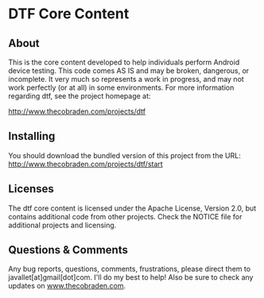 DTF Core Content
================

About
-----
This is the core content developed to help individuals perform Android device testing.  This code comes AS IS and may be broken, dangerous, or incomplete. It very much so represents a work in progress, and may not work perfectly (or at all) in some environments.  For more information regarding dtf, see the project homepage at:

http://www.thecobraden.com/projects/dtf  

Installing
----------
You should download the bundled version of this project from the URL: http://www.thecobraden.com/projects/dtf/start

Licenses
--------
The dtf core content is licensed under the Apache License, Version 2.0, but contains additional code from other projects.  Check the NOTICE file for additional projects and licensing.

Questions & Comments
--------------------
Any bug reports, questions, comments, frustrations, please direct them to javallet[at]gmail[dot]com.  I'll do my best to help! Also be sure to check any updates on www.thecobraden.com.
